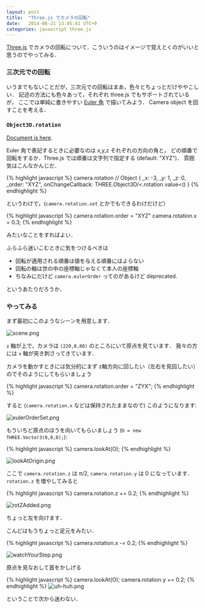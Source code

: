 ```yaml
---
layout: post
title:  "Three.js でカメラの回転"
date:   2014-06-21 13:45:41 UTC+9
categories: javascript three.js
---
```


[Three.js](http://threejs.org/) でカメラの回転について．こういうのはイメージで覚えとくのがいいと思うのでやってみる．

### 三次元での回転

いうまでもないことだが，三次元での回転はまあ，色々とちょっとだけややこしい．
記述の方法にも色々あって，それぞれ three.js でもサポートされているが，
ここでは単純に書きやすい [Euler 角](https://en.wikipedia.org/wiki/Euler_angles) で描いてみよう．
Camera object を回すことを考える．

### `Object3D.rotation`

[Document is here](http://threejs.org/docs/#Reference/Core/Object3D).

Euler 角で表記するときに必要なのは x,y,z それぞれの方向の角と，
どの順番で回転をするか．Three.js では順番は文字列で指定する (default: "XYZ")．
雰囲気はこんなかんじだ．

{% highlight javascript %}
camera.rotation
// Object { _x: -3, _y: 1, _z: 0, _order: "XYZ", onChangeCallback: THREE.Object3D/<.rotation.value<() }
{% endhighlight %}

というわけで，(`camera.rotation.set` とかでもできるわけだけど）

{% highlight javascript %}
camera.rotation.order = "XYZ"
camera.rotation.x = 0.3;
{% endhighlight %}

みたいなことをすればよい．

ふらふら迷いこむときに気をつけるべきは

* 回転が適用される順番は値を与える順番にはよらない
* 回転の軸は世の中の座標軸じゃなくて本人の座標軸
* ちなみにだけど `camera.eulerOrder` ってのがあるけど deprecated.

というあたりだろうか．

### やってみる

まず最初にこのようなシーンを用意します．

![scene.png]({{site.baseurl}}/img/2014-06-21/scene.png)

`z` 軸が上で，カメラは `(220,0,80)` のところにいて原点を見ています．
我々の方には `x` 軸が突き刺さってきています．

カメラを動かすときには気分的にまず z軸方向に回したい（左右を見回したい）のでそのようにしてもらいましょう

{% highlight javascript %}
camera.rotation.order = "ZYX";
{% endhighlight %}

すると (`camera.rotation.x` などは保持されたままなので) このようになります:

![eulerOrderSet.png]({{site.baseurl}}/img/2014-06-21/eulerOrderSet.png)

もういちど原点のほうを向いてもらいましょう (`O = new THREE.Vector3(0,0,0);`):

{% highlight javascript %}
camera.lookAt(O);
{% endhighlight %}

![lookAtOrigin.png]({{site.baseurl}}/img/2014-06-21/lookAtOrigin.png)

ここで `camera.rotation.z` は &pi;/2, `camera.rotation.y` は 0 になっています．
`rotation.z` を増やしてみると

{% highlight javascript %}
camera.rotation.z += 0.2;
{% endhighlight %}

![rotZAdded.png]({{site.baseurl}}/img/2014-06-21/rotZAdded.png)

ちょっと左を向けます．

こんどはもうちょっと足元をみたい．

{% highlight javascript %}
camera.rotation.x -= 0.2;
{% endhighlight %}

![watchYourStep.png]({{site.baseurl}}/img/2014-06-21/watchYourStep.png)

原点を見なおして首をかしげる

{% highlight javascript %}
camera.lookAt(O);
camera.rotation.y += 0.2;
{% endhighlight %}
![uh-huh.png]({{site.baseurl}}/img/2014-06-21/uh-huh.png)

ということで次から迷わない．
